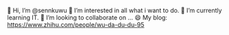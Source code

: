 👋 Hi, I’m @sennkuwu
👀 I’m interested in all what i want to do.
🌱 I’m currently learning IT.
💞️ I’m looking to collaborate on ...
😄 My blog: https://www.zhihu.com/people/wu-da-du-du-95





<!---
sennkuwu/sennkuwu is a ✨ special ✨ repository because its `README.md` (this file) appears on your GitHub profile.
You can click the Preview link to take a look at your changes.
--->
